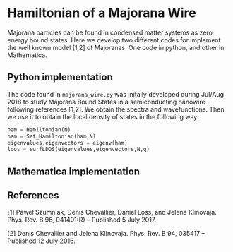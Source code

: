 # Hamiltonian of a Majorana Wire

Majorana particles can be found in condensed matter systems as zero energy bound states. Here we develop two different codes for implement the well known model [1,2] of Majoranas. One code in python, and other in Mathematica. 

## Python implementation

The code found in `majorana_wire.py` was initally developed during Jul/Aug 2018 to study Majorana Bound States in a semiconducting nanowire following references [1,2]. We obtain the spectra and wavefunctions. Then, we use it to obtain the local density of states in the following way:

```python
ham = Hamiltonian(N)
ham = Set_Hamiltonian(ham,N)
eigenvalues,eigenvectors = eigenv(ham)
ldos = surfLDOS(eigenvalues,eigenvectors,N,q)
```


## Mathematica implementation

## References

  [1] Paweł Szumniak, Denis Chevallier, Daniel Loss, and Jelena Klinovaja. Phys. Rev. B 96, 041401(R) – Published 5 July 2017.
  
  [2] Denis Chevallier and Jelena Klinovaja. Phys. Rev. B 94, 035417 – Published 12 July 2016.
